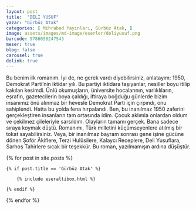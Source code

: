 ```yaml
---
layout: post
title:  "DELİ YUSUF"
yazar: "Gürbüz Atak"
categories: [ Mihrabad Yayınları, Gürbüz Atak, ]
image: assets/images/md-image/eserler/deliyusuf.png
barcode: 9786058247543
meser: true
blog: false
carousel: true
dolink: true
---
```


Bu benim ilk romanım.
İyi de, ne gerek vardı diyebilirsiniz, anlatayım:
1950, Demokrat Parti’nin iktidar yılı. Bu partiyi
iktidara taşıyanlar, nesiller boyu itilip kakılan
kesimdi. Ünlü okumuşların, üniversite hocalarının,
varlıklıların, eşrafın, gazetecilerin boya çaldığı,
iftiraya boğduğu günlerde bizim insanımız
önü alınmaz bir hevesle Demokrat Parti
için çırpındı, onu sahiplendi.
Hatta bu yolda fena hırpalandı.
Ben, bu inanılmaz 1950
zaferini gerçekleştiren insanların
tam ortasında idim. Çocuk
aklımla onlardan oldum ve çekilmez
çileleriyle sarsıldım.
Olayların tamamı gerçek.
Bana sadece sıraya koymak düştü.
Romanımı, Türk milletini
küçümseyenlere atılmış bir tokat
sayabilirsiniz. Veya, bir inanılmaz
bayram sonrası gene işine gücüne
dönen Şoför Âkiflere, Terzi Hulûsilere,
Kalaycı Receplere, Deli Yusuflara,
Sarhoş Tahirlere sıcak bir teşekkür.
Bu roman, yazılmamışın ardına
düşüştür.



{% for post in site.posts %}

    {% if post.title == 'Gürbüz Atak' %}

        {% include eseraltibox.html %}

    {% endif %}

{% endfor %}

